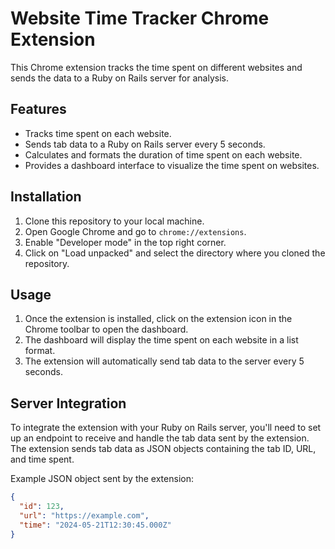 # Website Time Tracker Chrome Extension

This Chrome extension tracks the time spent on different websites and sends the data to a Ruby on Rails server for analysis.

## Features

- Tracks time spent on each website.
- Sends tab data to a Ruby on Rails server every 5 seconds.
- Calculates and formats the duration of time spent on each website.
- Provides a dashboard interface to visualize the time spent on websites.

## Installation

1. Clone this repository to your local machine.
2. Open Google Chrome and go to `chrome://extensions`.
3. Enable "Developer mode" in the top right corner.
4. Click on "Load unpacked" and select the directory where you cloned the repository.

## Usage

1. Once the extension is installed, click on the extension icon in the Chrome toolbar to open the dashboard.
2. The dashboard will display the time spent on each website in a list format.
3. The extension will automatically send tab data to the server every 5 seconds.

## Server Integration

To integrate the extension with your Ruby on Rails server, you'll need to set up an endpoint to receive and handle the tab data sent by the extension. The extension sends tab data as JSON objects containing the tab ID, URL, and time spent.

Example JSON object sent by the extension:

```json
{
  "id": 123,
  "url": "https://example.com",
  "time": "2024-05-21T12:30:45.000Z"
}
